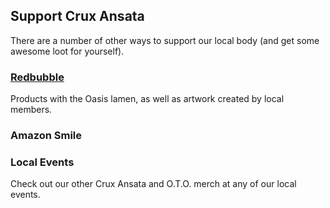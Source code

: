 <h2>Support Crux Ansata</h2>
<p>There are a number of other ways to support our local body (and get some awesome loot for yourself).

<h3><a href="https://www.redbubble.com/people/cruxansata/shop">Redbubble</a></h3>
<p>Products with the Oasis lamen, as well as artwork created by local members.</p>
<h3>Amazon Smile</h3>
<h3>Local Events</h3>
<p>Check out our other Crux Ansata and O.T.O. merch at any of our local events.</p>
<img src="/images/20158052_1310057349107017_2437949903195347531_o.jpg" style="display: block; height: 200px; width: auto;>
<img src="/images/22219702_1380726742040077_4251466961628477320_o.jpg" style="display: block; height: 200px; width: auto;>
<img src="/images/23213235_1409093429203408_7440025879914242993_o.jpg" style="display: block; height: 200px; width: auto;>
